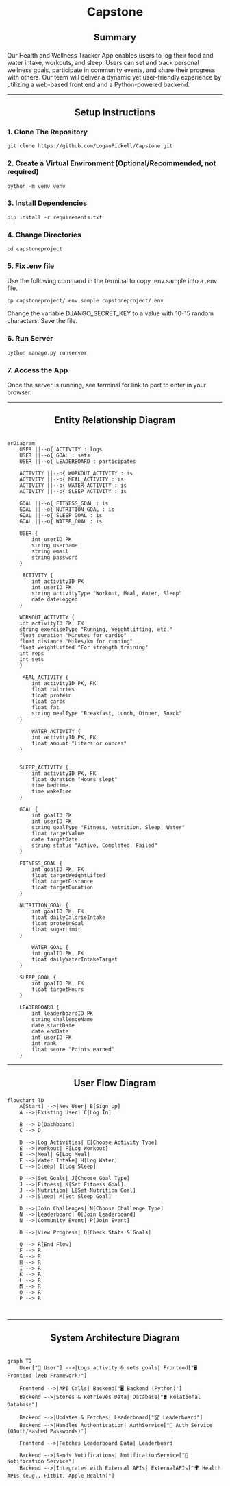 # <p align="center">Capstone</p>

## <p align="center">Summary</p>
Our Health and Wellness Tracker App enables users to log their food and water intake, workouts, and sleep. 
Users can set and track personal wellness goals, participate in community events, and share their progress with others. 
Our team will deliver a dynamic yet user-friendly experience by utilizing a web-based front end and a Python-powered backend.

---
## <p align="center">Setup Instructions</p>

### 1. Clone The Repository
```
git clone https://github.com/LoganPickell/Capstone.git
```
### 2. Create a Virtual Environment (Optional/Recommended, not required)
```
python -m venv venv
```
### 3. Install Dependencies
```
pip install -r requirements.txt
```
### 4. Change Directories
```
cd capstoneproject
```
### 5. Fix .env file
Use the following command in the terminal to copy .env.sample into a .env file.
```
cp capstoneproject/.env.sample capstoneproject/.env
```
Change the variable DJANGO_SECRET_KEY to a value with 10-15 random characters.
Save the file.


### 6. Run Server
```
python manage.py runserver
```

### 7. Access the App
Once the server is running, see terminal for link to port to enter in your browser.

---


## <p align="center">Entity Relationship Diagram </p>

```mermaid

erDiagram
    USER ||--o{ ACTIVITY : logs
    USER ||--o{ GOAL : sets
    USER ||--o{ LEADERBOARD : participates
    
    ACTIVITY ||--o{ WORKOUT_ACTIVITY : is
    ACTIVITY ||--o{ MEAL_ACTIVITY : is
    ACTIVITY ||--o{ WATER_ACTIVITY : is
    ACTIVITY ||--o{ SLEEP_ACTIVITY : is

    GOAL ||--o{ FITNESS_GOAL : is
    GOAL ||--o{ NUTRITION_GOAL : is
    GOAL ||--o{ SLEEP_GOAL : is
    GOAL ||--o{ WATER_GOAL : is

    USER {
        int userID PK
        string username
        string email
        string password
    }
    
     ACTIVITY {
        int activityID PK
        int userID FK
        string activityType "Workout, Meal, Water, Sleep"
        date dateLogged
    }

    WORKOUT_ACTIVITY {
    int activityID PK, FK
    string exerciseType "Running, Weightlifting, etc."
    float duration "Minutes for cardio"
    float distance "Miles/km for running"
    float weightLifted "For strength training"
    int reps 
    int sets 
    }
    
     MEAL_ACTIVITY {
        int activityID PK, FK
        float calories
        float protein
        float carbs
        float fat
        string mealType "Breakfast, Lunch, Dinner, Snack"
    }
    
        WATER_ACTIVITY {
        int activityID PK, FK
        float amount "Liters or ounces"
    }
    
    
    SLEEP_ACTIVITY {
        int activityID PK, FK
        float duration "Hours slept"
        time bedtime
        time wakeTime
    }
    
    GOAL {
        int goalID PK
        int userID FK
        string goalType "Fitness, Nutrition, Sleep, Water"
        float targetValue
        date targetDate
        string status "Active, Completed, Failed"
    }

    FITNESS_GOAL {
        int goalID PK, FK
        float targetWeightLifted
        float targetDistance
        float targetDuration
    }

    NUTRITION_GOAL {
        int goalID PK, FK
        float dailyCalorieIntake
        float proteinGoal
        float sugarLimit
    }
    
        WATER_GOAL {
        int goalID PK, FK
        float dailyWaterIntakeTarget
    }

    SLEEP_GOAL {
        int goalID PK, FK
        float targetHours
    }

    LEADERBOARD {
        int leaderboardID PK
        string challengeName
        date startDate
        date endDate
        int userID FK
        int rank
        float score "Points earned"
    }

```
---

## <p align="center">User Flow Diagram</p>
```mermaid
flowchart TD
    A[Start] -->|New User| B[Sign Up]
    A -->|Existing User| C[Log In]
    
    B --> D[Dashboard]
    C --> D

    D -->|Log Activities| E[Choose Activity Type]
    E -->|Workout| F[Log Workout]
    E -->|Meal| G[Log Meal]
    E -->|Water Intake| H[Log Water]
    E -->|Sleep| I[Log Sleep]

    D -->|Set Goals| J[Choose Goal Type]
    J -->|Fitness| K[Set Fitness Goal]
    J -->|Nutrition| L[Set Nutrition Goal]
    J -->|Sleep| M[Set Sleep Goal]

    D -->|Join Challenges| N[Choose Challenge Type]
    N -->|Leaderboard| O[Join Leaderboard]
    N -->|Community Event| P[Join Event]

    D -->|View Progress| Q[Check Stats & Goals]
    
    Q --> R[End Flow]
    F --> R
    G --> R
    H --> R
    I --> R
    K --> R
    L --> R
    M --> R
    O --> R
    P --> R



```
---

## <p align="center">System Architecture Diagram</p>

```mermaid

graph TD
    User["👤 User"] -->|Logs activity & sets goals| Frontend["🖥️ Frontend (Web Framework)"]
    
    Frontend -->|API Calls| Backend["🖥️ Backend (Python)"]
    Backend -->|Stores & Retrieves Data| Database["🛢️ Relational Database"]

    Backend -->|Updates & Fetches| Leaderboard["🏆 Leaderboard"]
    Backend -->|Handles Authentication| AuthService["🔐 Auth Service (OAuth/Hashed Passwords)"]

    Frontend -->|Fetches Leaderboard Data| Leaderboard

    Backend -->|Sends Notifications| NotificationService["📢 Notification Service"]
    Backend -->|Integrates with External APIs| ExternalAPIs["🌍 Health APIs (e.g., Fitbit, Apple Health)"]


```